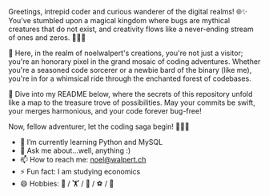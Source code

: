 Greetings, intrepid coder and curious wanderer of the digital realms! 🌐✨ You've stumbled upon a magical kingdom where bugs are mythical creatures that do not exist, and creativity flows like a never-ending stream of ones and zeros. 🧙‍♂️🔮

🎨 Here, in the realm of noelwalpert's creations, you're not just a visitor; you're an honorary pixel in the grand mosaic of coding adventures. Whether you're a seasoned code sorcerer or a newbie bard of the binary (like me), you're in for a whimsical ride through the enchanted forest of codebases.

🌟 Dive into my README below, where the secrets of this repository unfold like a map to the treasure trove of possibilities. May your commits be swift, your merges harmonious, and your code forever bug-free!

Now, fellow adventurer, let the coding saga begin! 🚀🔥✨

- 🌱 I’m currently learning Python and MySQL
- 💬 Ask me about...well, anything :)
- 📫 How to reach me: noel@walpert.ch
- ⚡ Fun fact: I am studying economics
- 😄 Hobbies: 🥊 / 🏋️ / 🔭 / ⚽️ / 🦌
